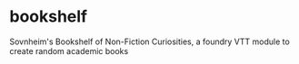 # bookshelf
Sovnheim's Bookshelf of Non-Fiction Curiosities, a foundry VTT module to create random academic books
